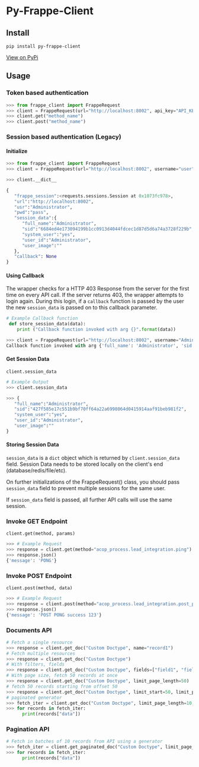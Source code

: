 # Py-Frappe-Client

## Install

```
pip install py-frappe-client
```

[View on PyPi](https://pypi.org/project/py-frappe-client/)

## Usage

### Token based authentication

```python
>>> from frappe_client import FrappeRequest
>>> client = FrappeRequest(url="http://localhost:8002", api_key="API_KEY", api_secret="API_SECRET")
>>> client.get("method_name")
>>> client.post("method_name")
```

### Session based authentication (Legacy)

#### Initialize

```python
>>> from frappe_client import FrappeRequest
>>> client = FrappeRequest(url="http://localhost:8002", username="user", password="password")

>>> client.__dict__

{
   "frappe_session":<requests.sessions.Session at 0x1073fc978>,
   "url":"http://localhost:8002",
   "usr":"Administrator",
   "pwd":"pass",
   "session_data":{
      "full_name":"Administrator",
      "sid":"6684ed4e173094199b1cc0913d4044fdcec1d87d5d6a74a3728f229b",
      "system_user":"yes",
      "user_id":"Administrator",
      "user_image":""
   },
   "callback": None
}
```

#### Using Callback

The wrapper checks for a HTTP 403 Response from the server for the first time on every API call. If the server
returns 403, the wrapper attempts to login again. During this login, if a `callback` function is passed by the user
the new `session_data` is passed on to this callback parameter.

```python
# Example Callback function
 def store_session_data(data):
    print ("Callback function invoked with arg {}".format(data))

>>> client = FrappeRequest(url="http://localhost:8002", username="Administrator", password="pwd", callback=store_session_data)
Callback function invoked with arg {'full_name': 'Administrator', 'sid': '427f585e17c551b9bf70ff64a22a6998064d0415914aaf91beb981f2', 'system_user': 'yes', 'user_id': 'Administrator', 'user_image': ''}
```

#### Get Session Data

`client.session_data`

```python
# Example Output
>>> client.session_data

>>> {
   "full_name":"Administrator",
   "sid":"427f585e17c551b9bf70ff64a22a6998064d0415914aaf91beb981f2",
   "system_user":"yes",
   "user_id":"Administrator",
   "user_image":""
}
```

#### Storing Session Data

`session_data` is a `dict` object which is returned by `client.session_data` field.
Session Data needs to be stored locally on the client's end (database/redis/file/etc).

On further initializations of the FrappeRequest() class, you should pass `session_data` field
to prevent multiple sessions for the same user.

If `session_data` field is passed, all further API calls will use the same session.


### Invoke GET Endpoint

`client.get(method, params)`

```python
>>> # Example Request
>>> response = client.get(method="acop_process.lead_integration.ping")
>>> response.json()
{'message': 'PONG'}
```


### Invoke POST Endpoint

`client.post(method, data)`

```python
>>> # Example Request
>>> response = client.post(method="acop_process.lead_integration.post_ping", data={'test_param':123})
>>> response.json()
{'message': 'POST PONG success 123'}
```

### Documents API

```python
# Fetch a single resource
>>> response = client.get_doc("Custom Doctype", name="record1")
# Fetch multiple resources
>>> response = client.get_doc("Custom Doctype")
# With filters, fields
>>> response = client.get_doc("Custom Doctype", fields=["field1", "field2"], filters={"field3", ["in", [1, 2, 3]]})
# With page size, fetch 50 records at once
>>> response = client.get_doc("Custom Doctype", limit_page_length=50)
# fetch 50 records starting from offset 50
>>> response = client.get_doc("Custom Doctype", limit_start=50, limit_page_length=50)
# paginated generator
>>> fetch_iter = client.get_doc("Custom Doctype", limit_page_length=10, pagination=True)
>>> for records in fetch_iter:
      print(records["data"])
```

### Pagination API

```python
# Fetch in batches of 10 records from API using a generator
>>> fetch_iter = client.get_paginated_doc("Custom Doctype", limit_page_lenth=10)
>>> for records in fetch_iter:
      print(records["data"])
```


